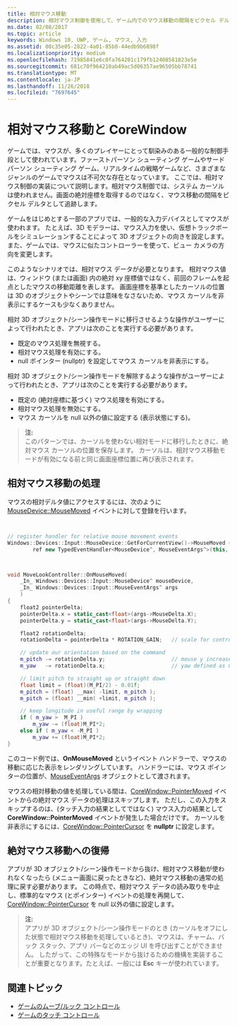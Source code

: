 ```yaml
---
title: 相対マウス移動
description: 相対マウス制御を使用して、ゲーム内でのマウス移動の間隔をピクセル デルタとして追跡します。相対マウス制御ではシステム カーソルが使われず、画面の絶対座標は返されません。
ms.date: 02/08/2017
ms.topic: article
keywords: Windows 10, UWP, ゲーム, マウス, 入力
ms.assetid: 08c35e05-2822-4a01-85b8-44edb9b6898f
ms.localizationpriority: medium
ms.openlocfilehash: 71985841e6c0fa764201c179fb12408581823e5e
ms.sourcegitcommit: 681c70f964210ab49ac5d06357ae96505bb78741
ms.translationtype: MT
ms.contentlocale: ja-JP
ms.lasthandoff: 11/26/2018
ms.locfileid: "7697645"
---
```

# <a name="relative-mouse-movement-and-corewindow"></a>相対マウス移動と CoreWindow

ゲームでは、マウスが、多くのプレイヤーにとって馴染みのある一般的な制御手段として使われています。ファーストパーソン シューティング ゲームやサード パーソン シューティング ゲーム、リアルタイムの戦略ゲームなど、さまざまなジャンルのゲームでマウスは不可欠な存在となっています。 ここでは、相対マウス制御の実装について説明します。相対マウス制御では、システム カーソルは使われません。画面の絶対座標を取得するのではなく、マウス移動の間隔をピクセル デルタとして追跡します。

ゲームをはじめとする一部のアプリでは、一般的な入力デバイスとしてマウスが使われます。 たとえば、3D モデラーは、マウス入力を使い、仮想トラックボールをシミュレーションすることによって 3D オブジェクトの向きを設定します。また、ゲームでは、マウスに似たコントローラーを使って、ビュー カメラの方向を変更します。 

このようなシナリオでは、相対マウス データが必要となります。 相対マウス値は、ウィンドウ (または画面) 内の絶対 xy 座標値ではなく、前回のフレームを起点としたマウスの移動距離を表します。 画面座標を基準としたカーソルの位置は 3D のオブジェクトやシーンでは意味をなさないため、マウス カーソルを非表示にするケースも少なくありません。 

相対 3D オブジェクト/シーン操作モードに移行させるような操作がユーザーによって行われたとき、アプリは次のことを実行する必要があります。 
- 既定のマウス処理を無視する。
- 相対マウス処理を有効にする。
- null ポインター (nullptr) を設定してマウス カーソルを非表示にする。 

相対 3D オブジェクト/シーン操作モードを解除するような操作がユーザーによって行われたとき、アプリは次のことを実行する必要があります。 
- 既定の (絶対座標に基づく) マウス処理を有効にする。
- 相対マウス処理を無効にする。 
- マウス カーソルを null 以外の値に設定する (表示状態にする)。

> **注:**  
このパターンでは、カーソルを使わない相対モードに移行したときに、絶対マウス カーソルの位置を保存します。 カーソルは、相対マウス移動モードが有効になる前と同じ画面座標位置に再び表示されます。

 

## <a name="handling-relative-mouse-movement"></a>相対マウス移動の処理


マウスの相対デルタ値にアクセスするには、次のように [MouseDevice::MouseMoved](https://msdn.microsoft.com/library/windows/apps/xaml/windows.devices.input.mousedevice.mousemoved.aspx) イベントに対して登録を行います。


```cpp


// register handler for relative mouse movement events
Windows::Devices::Input::MouseDevice::GetForCurrentView()->MouseMoved +=
        ref new TypedEventHandler<MouseDevice^, MouseEventArgs^>(this, &MoveLookController::OnMouseMoved);


```

```cpp


void MoveLookController::OnMouseMoved(
    _In_ Windows::Devices::Input::MouseDevice^ mouseDevice,
    _In_ Windows::Devices::Input::MouseEventArgs^ args
    )
{
    float2 pointerDelta;
    pointerDelta.x = static_cast<float>(args->MouseDelta.X);
    pointerDelta.y = static_cast<float>(args->MouseDelta.Y);

    float2 rotationDelta;
    rotationDelta = pointerDelta * ROTATION_GAIN;   // scale for control sensitivity

    // update our orientation based on the command
    m_pitch -= rotationDelta.y;                     // mouse y increases down, but pitch increases up
    m_yaw   -= rotationDelta.x;                     // yaw defined as CCW around y-axis

    // limit pitch to straight up or straight down
    float limit = (float)(M_PI/2) - 0.01f;
    m_pitch = (float) __max( -limit, m_pitch );
    m_pitch = (float) __min( +limit, m_pitch );

    // keep longitude in useful range by wrapping
    if ( m_yaw >  M_PI )
        m_yaw -= (float)M_PI*2;
    else if ( m_yaw < -M_PI )
        m_yaw += (float)M_PI*2;
}

```

このコード例では、**OnMouseMoved** というイベント ハンドラーで、マウスの移動に応じた表示をレンダリングしています。 ハンドラーには、マウス ポインターの位置が、[MouseEventArgs](https://msdn.microsoft.com/library/windows/apps/xaml/windows.devices.input.mouseeventargs.aspx) オブジェクトとして渡されます。 

マウスの相対移動の値を処理している間は、[CoreWindow::PointerMoved](https://msdn.microsoft.com/library/windows/apps/xaml/windows.ui.core.corewindow.pointermoved.aspx) イベントからの絶対マウス データの処理はスキップします。 ただし、この入力をスキップするのは、(タッチ入力の結果としてではなく) マウス入力の結果として **CoreWindow::PointerMoved** イベントが発生した場合だけです。 カーソルを非表示にするには、[CoreWindow::PointerCursor](https://msdn.microsoft.com/library/windows/apps/xaml/windows.ui.core.corewindow.pointercursor.aspx) を **nullptr** に設定します。 

## <a name="returning-to-absolute-mouse-movement"></a>絶対マウス移動への復帰

アプリが 3D オブジェクト/シーン操作モードから抜け、相対マウス移動が使われなくなったら (メニュー画面に戻ったときなど)、絶対マウス移動の通常の処理に戻す必要があります。 この時点で、相対マウス データの読み取りを中止し、標準的なマウス (とポインター) イベントの処理を再開して、[CoreWindow::PointerCursor](https://msdn.microsoft.com/library/windows/apps/xaml/windows.ui.core.corewindow.pointercursor.aspx) を null 以外の値に設定します。 

> **注:**  
アプリが 3D オブジェクト/シーン操作モードのとき (カーソルをオフにした状態で相対マウス移動を処理しているとき)、マウスは、チャーム、バック スタック、アプリ バーなどのエッジ UI を呼び出すことができません。 したがって、この特殊なモードから抜けるための機構を実装することが重要となります。たとえば、一般には **Esc** キーが使われています。

## <a name="related-topics"></a>関連トピック

* [ゲームのムーブ/ルック コントロール](tutorial--adding-move-look-controls-to-your-directx-game.md) 
* [ゲームのタッチ コントロール](tutorial--adding-touch-controls-to-your-directx-game.md)